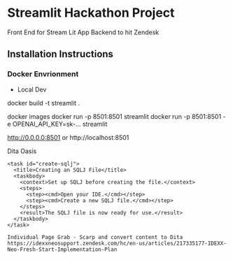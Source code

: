 # Streamlit Hackathon Project

Front End for Stream Lit App
Backend to hit Zendesk

## Installation Instructions
### Docker Envrionment

- Local Dev

docker build -t streamlit .

docker images
docker run -p 8501:8501 streamlit
docker run -p 8501:8501 -e OPENAI_API_KEY=sk-... streamlit


http://0.0.0.0:8501 or http://localhost:8501


Dita Oasis 

```
<task id="create-sqlj">
  <title>Creating an SQLJ File</title>
  <taskbody>
    <context>Set up SQLJ before creating the file.</context>
    <steps>
      <step><cmd>Open your IDE.</cmd></step>
      <step><cmd>Create a new SQLJ file.</cmd></step>
    </steps>
    <result>The SQLJ file is now ready for use.</result>
  </taskbody>
</task>
```

```
Individual Page Grab - Scarp and convert content to Dita  
https://idexxneosupport.zendesk.com/hc/en-us/articles/217335177-IDEXX-Neo-Fresh-Start-Implementation-Plan
```